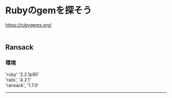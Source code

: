 
# Rubyのgemを探そう
https://rubygems.org/  
　  

## Ransack
### 環境
'ruby' '2.2.1p85'  
'rails', '4.2.1'  
'ransack', '1.7.0'
- - -




